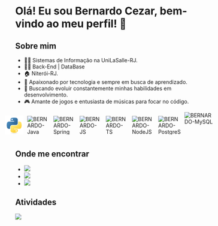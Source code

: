 # Olá! Eu sou Bernardo Cezar, bem-vindo ao meu perfil! 👋

## Sobre mim

- 👨‍💻 Sistemas de Informação na UniLaSalle-RJ.
- 🏴‍☠️ Back-End | DataBase 
- 🏠 Niterói-RJ.
- 🌱 Apaixonado por tecnologia e sempre em busca de aprendizado.
- 🚀 Buscando evoluir constantemente minhas habilidades em desenvolvimento.
- 🎮 Amante de jogos e entusiasta de músicas para focar no código.

<div style="display: flex; justify-content: center; align-items: center; gap: 10px;">
  <img align="center" alt="BERNARDO-Python" height="50" width="60" src="https://raw.githubusercontent.com/devicons/devicon/master/icons/python/python-original.svg"> 
  <img align="center" alt="BERNARDO-Java" height="50" width="60" src="https://cdn.jsdelivr.net/gh/devicons/devicon@latest/icons/java/java-original-wordmark.svg" />
  <img align="center" alt="BERNARDO-Spring" height="50" width="60" src="https://cdn.jsdelivr.net/gh/devicons/devicon@latest/icons/spring/spring-original.svg" />     
  <img align="center" alt="BERNARDO-JS" height="50" width="60" src="https://cdn.jsdelivr.net/gh/devicons/devicon@latest/icons/javascript/javascript-original.svg"/>
  <img align="center" alt="BERNARDO-TS" height="50" width="60" src="https://cdn.jsdelivr.net/gh/devicons/devicon@latest/icons/typescript/typescript-original.svg" />
  <img align="center" alt="BERNARDO-NodeJS" height="50" width="60" src="https://cdn.jsdelivr.net/gh/devicons/devicon@latest/icons/nodejs/nodejs-plain-wordmark.svg" />
  <img align="center" alt="BERNARDO-PostgreSQL" height="50" width="60" src="https://cdn.jsdelivr.net/gh/devicons/devicon@latest/icons/postgresql/postgresql-original-wordmark.svg" />
  <img align="center" alt="BERNARDO-MySQL" height="70" width="80" src="https://cdn.jsdelivr.net/gh/devicons/devicon@latest/icons/mysql/mysql-original-wordmark.svg" />
          
</div>


## Onde me encontrar

- <a href ="mailto:b.cezar1812@gmail.com"><img src="https://img.shields.io/badge/Gmail-D14836?style=for-the-badge&logo=gmail&logoColor=white" target="_blank"></a>
- <a href="https://www.linkedin.com/in/bernardo-cezar-1a56a4293/" target="_blank"><img src="https://img.shields.io/badge/-LinkedIn-%230077B5?style=for-the-badge&logo=linkedin&logoColor=white" target="_blank"></a> 
- <a href="https://instagram.com/ber_cezar" target="_blank"><img src="https://img.shields.io/badge/-Instagram-%23E4405F?style=for-the-badge&logo=instagram&logoColor=white" target="_blank"></a>

## Atividades
<img height="170em" src="https://github-readme-stats.vercel.app/api/top-langs/?username=bercezar&layout=compact&langs_count=7&theme=radical"/>



